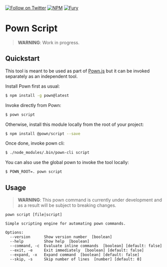 [![Follow on Twitter](https://img.shields.io/twitter/follow/pownjs.svg?logo=twitter)](https://twitter.com/pownjs)
[![NPM](https://img.shields.io/npm/v/@pown/script.svg)](https://www.npmjs.com/package/@pown/script)
[![Fury](https://img.shields.io/badge/version-2x%20Fury-red.svg)](https://github.com/pownjs/lobby)

# Pown Script 

> **WARNING**: Work in progress.

## Quickstart

This tool is meant to be used as part of [Pown.js](https://github.com/pownjs/pown) but it can be invoked separately as an independent tool.

Install Pown first as usual:

```sh
$ npm install -g pown@latest
```

Invoke directly from Pown:

```sh
$ pown script
```

Otherwise, install this module locally from the root of your project:

```sh
$ npm install @pown/script --save
```

Once done, invoke pown cli:

```sh
$ ./node_modules/.bin/pown-cli script
```

You can also use the global pown to invoke the tool locally:

```sh
$ POWN_ROOT=. pown script
```

## Usage

> **WARNING**: This pown command is currently under development and as a result will be subject to breaking changes.

```
pown script [file|script]

Simple scripting engine for automating pown commands.

Options:
  --version      Show version number  [boolean]
  --help         Show help  [boolean]
  --command, -c  Evaluate inline commands  [boolean] [default: false]
  --exit, -e     Exit immediately  [boolean] [default: false]
  --expand, -x   Expand command  [boolean] [default: false]
  --skip, -s     Skip number of lines  [number] [default: 0]
```
